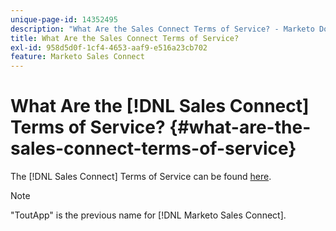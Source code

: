 ```yaml
---
unique-page-id: 14352495
description: "What Are the Sales Connect Terms of Service? - Marketo Docs - Product Documentation"
title: What Are the Sales Connect Terms of Service?
exl-id: 958d5d0f-1cf4-4653-aaf9-e516a23cb702
feature: Marketo Sales Connect
---
```

# What Are the [!DNL Sales Connect] Terms of Service? {#what-are-the-sales-connect-terms-of-service}

The [!DNL Sales Connect] Terms of Service can be found [here](https://documents.marketo.com/toutapp/terms).

>[!NOTE]
>
>"ToutApp" is the previous name for [!DNL Marketo Sales Connect].
